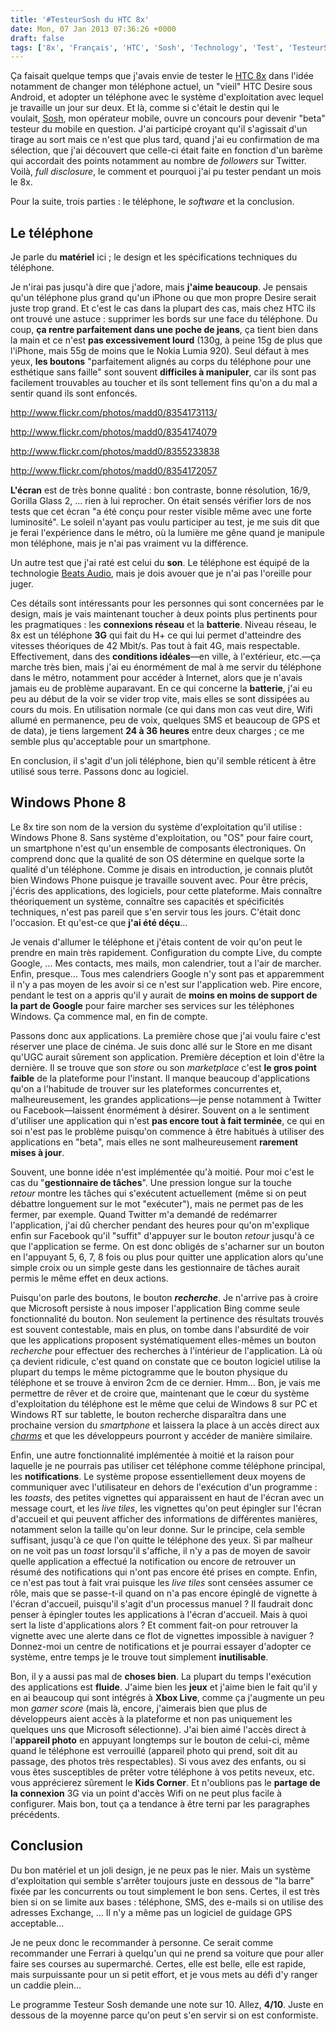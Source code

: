 ```yaml
---
title: '#TesteurSosh du HTC 8x'
date: Mon, 07 Jan 2013 07:36:26 +0000
draft: false
tags: ['8x', 'Français', 'HTC', 'Sosh', 'Technology', 'Test', 'TesteurSosh']
---
```


Ça faisait quelque temps que j'avais envie de tester le [HTC 8x](http://www.htc.com/fr/smartphones/htc-wp-8x/) dans l'idée notamment de changer mon téléphone actuel, un "vieil" HTC Desire sous Android, et adopter un téléphone avec le système d'exploitation avec lequel je travaille un jour sur deux. Et là, comme si c'était le destin qui le voulait, [Sosh](http://www.sosh.fr), mon opérateur mobile, ouvre un concours pour devenir "beta" testeur du mobile en question. J'ai participé croyant qu'il s'agissait d'un tirage au sort mais ce n'est que plus tard, quand j'ai eu confirmation de ma sélection, que j'ai découvert que celle-ci était faite en fonction d'un barème qui accordait des points notamment au nombre de _followers_ sur Twitter. Voilà, _full disclosure_, le comment et pourquoi j'ai pu tester pendant un mois le 8x.

Pour la suite, trois parties : le téléphone, le _software_ et la conclusion.

Le téléphone
------------

Je parle du **matériel** ici ; le design et les spécifications techniques du téléphone.

Je n'irai pas jusqu'à dire que j'adore, mais **j'aime beaucoup**. Je pensais qu'un téléphone plus grand qu'un iPhone ou que mon propre Desire serait juste trop grand. Et c'est le cas dans la plupart des cas, mais chez HTC ils ont trouvé une astuce : supprimer les bords sur une face du téléphone. Du coup, **ça rentre parfaitement dans une poche de jeans**, ça tient bien dans la main et ce n'est **pas excessivement lourd** (130g, à peine 15g de plus que l'iPhone, mais 55g de moins que le Nokia Lumia 920). Seul défaut à mes yeux, **les boutons** "parfaitement alignés au corps du téléphone pour une esthétique sans faille" sont souvent **difficiles à manipuler**, car ils sont pas facilement trouvables au toucher et ils sont tellement fins qu'on a du mal a sentir quand ils sont enfoncés.

http://www.flickr.com/photos/madd0/8354173113/

http://www.flickr.com/photos/madd0/8354174079

http://www.flickr.com/photos/madd0/8355233838

http://www.flickr.com/photos/madd0/8354172057

**L'écran** est de très bonne qualité : bon contraste, bonne résolution, 16/9, Gorilla Glass 2, … rien à lui reprocher. On était sensés vérifier lors de nos tests que cet écran "a été conçu pour rester visible même avec une forte luminosité". Le soleil n'ayant pas voulu participer au test, je me suis dit que je ferai l'expérience dans le métro, où la lumière me gêne quand je manipule mon téléphone, mais je n'ai pas vraiment vu la différence.

Un autre test que j'ai raté est celui du **son**. Le téléphone est équipé de la technologie [Beats Audio](http://www.beatsbydre.com/beatsaudio/Beats%20Audio,default,sc.html), mais je dois avouer que je n'ai pas l'oreille pour juger.

Ces détails sont intéressants pour les personnes qui sont concernées par le design, mais je vais maintenant toucher à deux points plus pertinents pour les pragmatiques : les **connexions réseau** et la **batterie**. Niveau réseau, le 8x est un téléphone **3G** qui fait du H+ ce qui lui permet d'atteindre des vitesses théoriques de 42 Mbit/s. Pas tout à fait 4G, mais respectable. Effectivement, dans des **conditions idéales**—en ville, à l'extérieur, etc.—ça marche très bien, mais j'ai eu énormément de mal à me servir du téléphone dans le métro, notamment pour accéder à Internet, alors que je n'avais jamais eu de problème auparavant. En ce qui concerne la **batterie**, j'ai eu peu au début de la voir se vider trop vite, mais elles se sont dissipées au cours du mois. En utilisation normale (ce qui dans mon cas veut dire, Wifi allumé en permanence, peu de voix, quelques SMS et beaucoup de GPS et de data), je tiens largement **24 à 36 heures** entre deux charges ; ce me semble plus qu'acceptable pour un smartphone.

En conclusion, il s'agit d'un joli téléphone, bien qu'il semble réticent à être utilisé sous terre. Passons donc au logiciel.

Windows Phone 8
---------------

Le 8x tire son nom de la version du système d'exploitation qu'il utilise : Windows Phone 8. Sans système d'exploitation, ou "OS" pour faire court, un smartphone n'est qu'un ensemble de composants électroniques. On comprend donc que la qualité de son OS détermine en quelque sorte la qualité d'un téléphone. Comme je disais en introduction, je connais plutôt bien Windows Phone puisque je travaille souvent avec. Pour être précis, j'écris des applications, des logiciels, pour cette plateforme. Mais connaître théoriquement un système, connaître ses capacités et spécificités techniques, n'est pas pareil que s'en servir tous les jours. C'était donc l'occasion. Et qu'est-ce que **j'ai été déçu**…

Je venais d'allumer le téléphone et j'étais content de voir qu'on peut le prendre en main très rapidement. Configuration du compte Live, du compte Google, … Mes contacts, mes mails, mon calendrier, tout a l'air de marcher. Enfin, presque… Tous mes calendriers Google n'y sont pas et apparemment il n'y a pas moyen de les avoir si ce n'est sur l'application web. Pire encore, pendant le test on a appris qu'il y aurait de **moins en moins de support de la part de Google** pour faire marcher ses services sur les téléphones Windows. Ça commence mal, en fin de compte.

Passons donc aux applications. La première chose que j'ai voulu faire c'est réserver une place de cinéma. Je suis donc allé sur le Store en me disant qu'UGC aurait sûrement son application. Première déception et loin d'être la dernière. Il se trouve que son _store_ ou son _marketplace_ c'est **le gros point faible** de la plateforme pour l'instant. Il manque beaucoup d'applications qu'on a l'habitude de trouver sur les plateformes concurrentes et, malheureusement, les grandes applications—je pense notamment à Twitter ou Facebook—laissent énormément à désirer. Souvent on a le sentiment d'utiliser une application qui n'est **pas encore tout à fait terminée**, ce qui en soi n'est pas le problème puisqu'on commence à être habitués à utiliser des applications en "beta", mais elles ne sont malheureusement **rarement mises à jour**.

Souvent, une bonne idée n'est implémentée qu'à moitié. Pour moi c'est le cas du "**gestionnaire de tâches**". Une pression longue sur la touche _retour_ montre les tâches qui s'exécutent actuellement (même si on peut débattre longuement sur le mot "exécuter"), mais ne permet pas de les fermer, par exemple. Quand Twitter m'a demandé de redémarrer l'application, j'ai dû chercher pendant des heures pour qu'on m'explique enfin sur Facebook qu'il "suffit" d'appuyer sur le bouton _retour_ jusqu'à ce que l'application se ferme. On est donc obligés de s'acharner sur un bouton en l'appuyant 5, 6, 7, 8 fois ou plus pour quitter une application alors qu'une simple croix ou un simple geste dans les gestionnaire de tâches aurait permis le même effet en deux actions.

Puisqu'on parle des boutons, le bouton **_recherche_**. Je n'arrive pas à croire que Microsoft persiste à nous imposer l'application Bing comme seule fonctionnalité du bouton. Non seulement la pertinence des résultats trouvés est souvent contestable, mais en plus, on tombe dans l'absurdité de voir que les applications proposent systématiquement elles-mêmes un bouton _recherche_ pour effectuer des recherches à l'intérieur de l'application. Là où ça devient ridicule, c'est quand on constate que ce bouton logiciel utilise la plupart du temps le même pictogramme que le bouton physique du téléphone et se trouve à environ 2cm de ce dernier. Hmm… Bon, je vais me permettre de rêver et de croire que, maintenant que le cœur du système d'exploitation du téléphone est le même que celui de Windows 8 sur PC et Windows RT sur tablette, le bouton recherche disparaîtra dans une prochaine version du _smartphone_ et laissera la place à un accès direct aux _[charms](http://windows.microsoft.com/fr-fr/windows-8/charms)_ et que les développeurs pourront y accéder de manière similaire.

Enfin, une autre fonctionnalité implémentée à moitié et la raison pour laquelle je ne pourrais pas utiliser cet téléphone comme téléphone principal, les **notifications**. Le système propose essentiellement deux moyens de communiquer avec l'utilisateur en dehors de l'exécution d'un programme : les _toasts_, des petites vignettes qui apparaissent en haut de l'écran avec un message court, et les _live tiles_, les vignettes qu'on peut épingler sur l'écran d'accueil et qui peuvent afficher des informations de différentes manières, notamment selon la taille qu'on leur donne. Sur le principe, cela semble suffisant, jusqu'à ce que l'on quitte le téléphone des yeux. Si par malheur on ne voit pas un _toast_ lorsqu'il s'affiche, il n'y a pas de moyen de savoir quelle application a effectué la notification ou encore de retrouver un résumé des notifications qui n'ont pas encore été prises en compte. Enfin, ce n'est pas tout à fait vrai puisque les _live tiles_ sont censées assumer ce rôle, mais que se passe-t-il quand on n'a pas encore épinglé de vignette à l'écran d'accueil, puisqu'il s'agit d'un processus manuel ? Il faudrait donc penser à épingler toutes les applications à l'écran d'accueil. Mais à quoi sert la liste d'applications alors ? Et comment fait-on pour retrouver la vignette avec une alerte dans ce flot de vignettes impossible à naviguer ? Donnez-moi un centre de notifications et je pourrai essayer d'adopter ce système, entre temps je le trouve tout simplement **inutilisable**.

Bon, il y a aussi pas mal de **choses bien**. La plupart du temps l'exécution des applications est **fluide**. J'aime bien les **jeux** et j'aime bien le fait qu'il y en ai beaucoup qui sont intégrés à **Xbox Live**, comme ça j'augmente un peu mon _gamer score_ (mais là, encore, j'aimerais bien que plus de développeurs aient accès à la plateforme et non pas uniquement les quelques uns que Microsoft sélectionne). J'ai bien aimé l'accès direct à l'**appareil photo** en appuyant longtemps sur le bouton de celui-ci, même quand le téléphone est verrouillé (appareil photo qui prend, soit dit au passage, des photos très respectables). Si vous avez des enfants, ou si vous êtes susceptibles de prêter votre téléphone à vos petits neveux, etc. vous apprécierez sûrement le **Kids Corner**. Et n'oublions pas le **partage de la connexion** 3G via un point d'accès Wifi on ne peut plus facile à configurer. Mais bon, tout ça a tendance à être terni par les paragraphes précédents.

Conclusion
----------

Du bon matériel et un joli design, je ne peux pas le nier. Mais un système d'exploitation qui semble s'arrêter toujours juste en dessous de "la barre" fixée par les concurrents ou tout simplement le bon sens. Certes, il est très bien si on se limite aux bases : téléphone, SMS, des e-mails si on utilise des adresses Exchange, … Il n'y a même pas un logiciel de guidage GPS acceptable…

Je ne peux donc le recommander à personne. Ce serait comme recommander une Ferrari à quelqu'un qui ne prend sa voiture que pour aller faire ses courses au supermarché. Certes, elle est belle, elle est rapide, mais surpuissante pour un si petit effort, et je vous mets au défi d'y ranger un caddie plein…

Le programme Testeur Sosh demande une note sur 10. Allez, **4/10**. Juste en dessous de la moyenne parce qu'on peut s'en servir si on est conformiste.